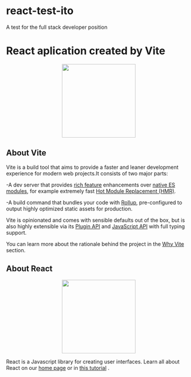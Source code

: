 # react-test-ito
A test for the full stack developer position
# React aplication created by Vite
<p align="center"><img src="https://vitejs.dev/logo.svg" width="200"></p>

## About Vite

Vite is a build tool that aims to provide a faster and leaner development experience for modern web projects.It consists of two major parts:

-A dev server that provides [rich feature](https://vitejs.dev/guide/features.html) enhancements over [native ES modules](https://developer.mozilla.org/en-US/docs/Web/JavaScript/Guide/Modules), for example extremely fast [Hot Module Replacement (HMR)](https://vitejs.dev/guide/features.html#hot-module-replacement).

-A build command that bundles your code with [Rollup](https://rollupjs.org/), pre-configured to output highly optimized static assets for production.

Vite is opinionated and comes with sensible defaults out of the box, but is also highly extensible via its [Plugin API](https://vitejs.dev/guide/api-plugin.html) and [JavaScript API](https://vitejs.dev/guide/api-javascript.html) with full typing support.

You can learn more about the rationale behind the project in the [Why Vite](https://vitejs.dev/guide/why.html) section.

## About React
<p align="center"><img src="https://upload.wikimedia.org/wikipedia/commons/thumb/a/a7/React-icon.svg/2300px-React-icon.svg.png" width="200"></p>

React is a Javascript library for creating user interfaces. Learn all about React on our [home page](https://es.reactjs.org/) or in [this tutorial](https://es.reactjs.org/tutorial/tutorial.html) .
